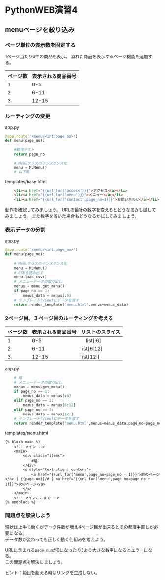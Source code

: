 # PythonWEB演習4

## menuページを絞り込み

### ページ単位の表示数を固定する
1ページ当たり6件の商品を表示。
溢れた商品を表示するページ機能を追加する。

| ページ数 | 表示される商品番号 | 
| ---- | ---- |  
| 1 | 0-5 |
| 2 | 6-11 |
| 3 | 12-15 |

### ルーティングの変更
app.py
```python
@app.route('/menu/<int:page_no>')
def menu(page_no):

    #動作テスト
    return page_no

    # Menuクラスのインスタンス化
    menu = M.Menu()
    # 以下略
```
templates/base.html
```html
    <li><a href="{{url_for('access')}}">アクセス</a></li>
    <li><a href="{{url_for('menu')}}">メニュー</a></li>
    <li><a href="{{url_for('contact',page_no=1)}}">お問い合わせ</a></li>
```

動作を確認してみましょう。
URLの最後の数字を変えるとどうなるかも試してみましょう。
また数字を省いた場合もどうなるか試してみましょう。

### 表示データの分割

app.py
```python
@app.route('/menu/<int:page_no>')
def menu(page_no):
    
    # Menuクラスのインスタンス化
    menu = M.Menu()
    # CSVを読み出す
    menu.load_csv()
    # メニューデータの取り出し
    menus = menu.get_menu()
    if page_no == 1:
        menus_data = menus[:6]
    # テンプレート(View)にデータを渡す
    return render_template('menu.html',menus=menus_data)
```
### 2ページ目、３ページ目のルーティングを考える

| ページ数 | 表示される商品番号 | リストのスライス
| ---- | ---- | ---- |   
| 1 | 0-5 |　list[:6]
| 2 | 6-11 | list[6:12]
| 3 | 12-15 | list[12:]

app.py
```python
    # 略
    # メニューデータの取り出し
    menus = menu.get_menu()
    if page_no == 1:
        menus_data = menus[:6]
    elif page_no == 2:
        menus_data = menus[6:12]
    elif page_no == 3:
        menus_data = menus[12:]
    # テンプレート(View)にデータを渡す
    return render_template('menu.html',menus=menus_data,page_no=page_no)
```
templates/menu.html
```
{% block main %}
    <!-- メイン -->
    <main>
        <div class="items">
            #略
        </div>
        <p style="text-align: center;">
            <a href="{{url_for('menu',page_no=page_no - 1)}}">前のページ</a> | {{page_no}}/# | <a href="{{url_for('menu',page_no=page_no + 1)}}">次のページ</a>
        </p>
    </main>
    <!-- メインここまで -->
{% endblock %}
```
### 問題点を解決しよう
現状は上手く動くがデータ件数が増え4ページ目が出来るとその都度手直しが必要になる。  
データ数が変わっても正しく動く仕組みを考えよう。  

URLに含まれる`page_num`が0になったり3より大きな数字になるとエラーになる。  
この問題点を解決しましょう。   

ヒント：範囲を超える時はリンクを生成しない。
